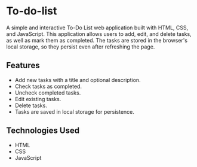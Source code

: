 # To-do-list
A simple and interactive To-Do List web application built with HTML, CSS, and JavaScript. This application allows users to add, edit, and delete tasks, as well as mark them as completed. The tasks are stored in the browser's local storage, so they persist even after refreshing the page.

## Features

- Add new tasks with a title and optional description.
- Check tasks as completed.
- Uncheck completed tasks.
- Edit existing tasks.
- Delete tasks.
- Tasks are saved in local storage for persistence.

## Technologies Used

- HTML
- CSS
- JavaScript

